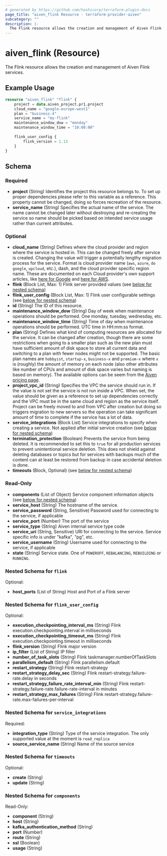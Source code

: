 ```yaml
---
# generated by https://github.com/hashicorp/terraform-plugin-docs
page_title: "aiven_flink Resource - terraform-provider-aiven"
subcategory: ""
description: |-
  The Flink resource allows the creation and management of Aiven Flink services.
---
```


# aiven_flink (Resource)

The Flink resource allows the creation and management of Aiven Flink services.

## Example Usage

```terraform
resource "aiven_flink" "flink" {
    project = data.aiven_project.pr1.project
    cloud_name = "google-europe-west1"
    plan = "business-4"
    service_name = "my-flink"
    maintenance_window_dow = "monday"
    maintenance_window_time = "10:00:00"
    
    flink_user_config {
        flink_version = 1.13
    }
}
```

<!-- schema generated by tfplugindocs -->
## Schema

### Required

- **project** (String) Identifies the project this resource belongs to. To set up proper dependencies please refer to this variable as a reference. This property cannot be changed, doing so forces recreation of the resource.
- **service_name** (String) Specifies the actual name of the service. The name cannot be changed later without destroying and re-creating the service so name should be picked based on intended service usage rather than current attributes.

### Optional

- **cloud_name** (String) Defines where the cloud provider and region where the service is hosted in. This can be changed freely after service is created. Changing the value will trigger a potentially lengthy migration process for the service. Format is cloud provider name (`aws`, `azure`, `do` `google`, `upcloud`, etc.), dash, and the cloud provider specific region name. These are documented on each Cloud provider's own support articles, like [here for Google](https://cloud.google.com/compute/docs/regions-zones/) and [here for AWS](https://docs.aws.amazon.com/AmazonRDS/latest/UserGuide/Concepts.RegionsAndAvailabilityZones.html).
- **flink** (Block List, Max: 1) Flink server provided values (see [below for nested schema](#nestedblock--flink))
- **flink_user_config** (Block List, Max: 1) Flink user configurable settings (see [below for nested schema](#nestedblock--flink_user_config))
- **id** (String) The ID of this resource.
- **maintenance_window_dow** (String) Day of week when maintenance operations should be performed. One monday, tuesday, wednesday, etc.
- **maintenance_window_time** (String) Time of day when maintenance operations should be performed. UTC time in HH:mm:ss format.
- **plan** (String) Defines what kind of computing resources are allocated for the service. It can be changed after creation, though there are some restrictions when going to a smaller plan such as the new plan must have sufficient amount of disk space to store all current data and switching to a plan with fewer nodes might not be supported. The basic plan names are `hobbyist`, `startup-x`, `business-x` and `premium-x` where `x` is (roughly) the amount of memory on each node (also other attributes like number of CPUs and amount of disk space varies but naming is based on memory). The available options can be seem from the [Aiven pricing page](https://aiven.io/pricing).
- **project_vpc_id** (String) Specifies the VPC the service should run in. If the value is not set the service is not run inside a VPC. When set, the value should be given as a reference to set up dependencies correctly and the VPC must be in the same cloud and region as the service itself. Project can be freely moved to and from VPC after creation but doing so triggers migration to new servers so the operation can take significant amount of time to complete if the service has a lot of data.
- **service_integrations** (Block List) Service integrations to specify when creating a service. Not applied after initial service creation (see [below for nested schema](#nestedblock--service_integrations))
- **termination_protection** (Boolean) Prevents the service from being deleted. It is recommended to set this to `true` for all production services to prevent unintentional service deletion. This does not shield against deleting databases or topics but for services with backups much of the content can at least be restored from backup in case accidental deletion is done.
- **timeouts** (Block, Optional) (see [below for nested schema](#nestedblock--timeouts))

### Read-Only

- **components** (List of Object) Service component information objects (see [below for nested schema](#nestedatt--components))
- **service_host** (String) The hostname of the service.
- **service_password** (String, Sensitive) Password used for connecting to the service, if applicable
- **service_port** (Number) The port of the service
- **service_type** (String) Aiven internal service type code
- **service_uri** (String, Sensitive) URI for connecting to the service. Service specific info is under "kafka", "pg", etc.
- **service_username** (String) Username used for connecting to the service, if applicable
- **state** (String) Service state. One of `POWEROFF`, `REBALANCING`, `REBUILDING` or `RUNNING`.

<a id="nestedblock--flink"></a>
### Nested Schema for `flink`

Optional:

- **host_ports** (List of String) Host and Port of a Flink server


<a id="nestedblock--flink_user_config"></a>
### Nested Schema for `flink_user_config`

Optional:

- **execution_checkpointing_interval_ms** (String) Flink execution.checkpointing.interval in milliseconds
- **execution_checkpointing_timeout_ms** (String) Flink execution.checkpointing.timeout in milliseconds
- **flink_version** (String) Flink major version
- **ip_filter** (List of String) IP filter
- **number_of_task_slots** (String) Flink taskmanager.numberOfTaskSlots
- **parallelism_default** (String) Flink parallelism.default
- **restart_strategy** (String) Flink restart-strategy
- **restart_strategy_delay_sec** (String) Flink restart-strategy.failure-rate.delay in seconds
- **restart_strategy_failure_rate_interval_min** (String) Flink restart-strategy.failure-rate.failure-rate-interval in minutes
- **restart_strategy_max_failures** (String) Flink restart-strategy.failure-rate.max-failures-per-interval


<a id="nestedblock--service_integrations"></a>
### Nested Schema for `service_integrations`

Required:

- **integration_type** (String) Type of the service integration. The only supported value at the moment is `read_replica`
- **source_service_name** (String) Name of the source service


<a id="nestedblock--timeouts"></a>
### Nested Schema for `timeouts`

Optional:

- **create** (String)
- **update** (String)


<a id="nestedatt--components"></a>
### Nested Schema for `components`

Read-Only:

- **component** (String)
- **host** (String)
- **kafka_authentication_method** (String)
- **port** (Number)
- **route** (String)
- **ssl** (Boolean)
- **usage** (String)


